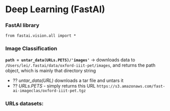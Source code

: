 # Deep Learning (FastAI)

### FastAI library

`from fastai.vision.all import *`


### Image Classification
**`path = untar_data(URLs.PETS)/'images'`** -> downloads data to `/Users/lei/.fastai/data/oxford-iiit-pet/images`, and returns the path object, which is mainly that directory string
- ⁇ *untar_data(URL)* downloads a tar file and untars it 
- ⁇ *URLs.PETS* - simply returns this URL `https://s3.amazonaws.com/fast-ai-imageclas/oxford-iiit-pet.tgz`


### URLs datasets:
